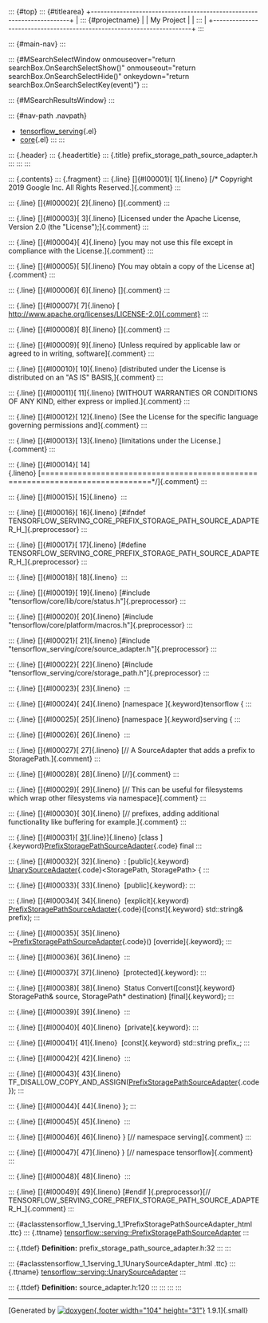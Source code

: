 ::: {#top}
::: {#titlearea}
+-----------------------------------------------------------------------+
| ::: {#projectname}                                                    |
| My Project                                                            |
| :::                                                                   |
+-----------------------------------------------------------------------+
:::

::: {#main-nav}
:::

::: {#MSearchSelectWindow onmouseover="return searchBox.OnSearchSelectShow()" onmouseout="return searchBox.OnSearchSelectHide()" onkeydown="return searchBox.OnSearchSelectKey(event)"}
:::

::: {#MSearchResultsWindow}
:::

::: {#nav-path .navpath}
-   [tensorflow\_serving](dir_bbc8937306723ff096d79d77f4a73363.html){.el}
-   [core](dir_517df0ab1daf8f221f60ae5135602a49.html){.el}
:::
:::

::: {.header}
::: {.headertitle}
::: {.title}
prefix\_storage\_path\_source\_adapter.h
:::
:::
:::

::: {.contents}
::: {.fragment}
::: {.line}
[]{#l00001}[ 1]{.lineno} [/\* Copyright 2019 Google Inc. All Rights
Reserved.]{.comment}
:::

::: {.line}
[]{#l00002}[ 2]{.lineno} []{.comment}
:::

::: {.line}
[]{#l00003}[ 3]{.lineno} [Licensed under the Apache License, Version 2.0
(the \"License\");]{.comment}
:::

::: {.line}
[]{#l00004}[ 4]{.lineno} [you may not use this file except in compliance
with the License.]{.comment}
:::

::: {.line}
[]{#l00005}[ 5]{.lineno} [You may obtain a copy of the License
at]{.comment}
:::

::: {.line}
[]{#l00006}[ 6]{.lineno} []{.comment}
:::

::: {.line}
[]{#l00007}[ 7]{.lineno} [
http://www.apache.org/licenses/LICENSE-2.0]{.comment}
:::

::: {.line}
[]{#l00008}[ 8]{.lineno} []{.comment}
:::

::: {.line}
[]{#l00009}[ 9]{.lineno} [Unless required by applicable law or agreed to
in writing, software]{.comment}
:::

::: {.line}
[]{#l00010}[ 10]{.lineno} [distributed under the License is distributed
on an \"AS IS\" BASIS,]{.comment}
:::

::: {.line}
[]{#l00011}[ 11]{.lineno} [WITHOUT WARRANTIES OR CONDITIONS OF ANY KIND,
either express or implied.]{.comment}
:::

::: {.line}
[]{#l00012}[ 12]{.lineno} [See the License for the specific language
governing permissions and]{.comment}
:::

::: {.line}
[]{#l00013}[ 13]{.lineno} [limitations under the License.]{.comment}
:::

::: {.line}
[]{#l00014}[
14]{.lineno} [==============================================================================\*/]{.comment}
:::

::: {.line}
[]{#l00015}[ 15]{.lineno} 
:::

::: {.line}
[]{#l00016}[ 16]{.lineno} [\#ifndef
TENSORFLOW\_SERVING\_CORE\_PREFIX\_STORAGE\_PATH\_SOURCE\_ADAPTER\_H\_]{.preprocessor}
:::

::: {.line}
[]{#l00017}[ 17]{.lineno} [\#define
TENSORFLOW\_SERVING\_CORE\_PREFIX\_STORAGE\_PATH\_SOURCE\_ADAPTER\_H\_]{.preprocessor}
:::

::: {.line}
[]{#l00018}[ 18]{.lineno} 
:::

::: {.line}
[]{#l00019}[ 19]{.lineno} [\#include
\"tensorflow/core/lib/core/status.h\"]{.preprocessor}
:::

::: {.line}
[]{#l00020}[ 20]{.lineno} [\#include
\"tensorflow/core/platform/macros.h\"]{.preprocessor}
:::

::: {.line}
[]{#l00021}[ 21]{.lineno} [\#include
\"tensorflow\_serving/core/source\_adapter.h\"]{.preprocessor}
:::

::: {.line}
[]{#l00022}[ 22]{.lineno} [\#include
\"tensorflow\_serving/core/storage\_path.h\"]{.preprocessor}
:::

::: {.line}
[]{#l00023}[ 23]{.lineno} 
:::

::: {.line}
[]{#l00024}[ 24]{.lineno} [namespace ]{.keyword}tensorflow {
:::

::: {.line}
[]{#l00025}[ 25]{.lineno} [namespace ]{.keyword}serving {
:::

::: {.line}
[]{#l00026}[ 26]{.lineno} 
:::

::: {.line}
[]{#l00027}[ 27]{.lineno} [// A SourceAdapter that adds a prefix to
StoragePath.]{.comment}
:::

::: {.line}
[]{#l00028}[ 28]{.lineno} [//]{.comment}
:::

::: {.line}
[]{#l00029}[ 29]{.lineno} [// This can be useful for filesystems which
wrap other filesystems via namespace]{.comment}
:::

::: {.line}
[]{#l00030}[ 30]{.lineno} [// prefixes, adding additional functionality
like buffering for example.]{.comment}
:::

::: {.line}
[]{#l00031}[
[31](classtensorflow_1_1serving_1_1PrefixStoragePathSourceAdapter.html){.line}]{.lineno} [class
]{.keyword}[PrefixStoragePathSourceAdapter](classtensorflow_1_1serving_1_1PrefixStoragePathSourceAdapter.html){.code}
final
:::

::: {.line}
[]{#l00032}[ 32]{.lineno}  : [public]{.keyword}
[UnarySourceAdapter](classtensorflow_1_1serving_1_1UnarySourceAdapter.html){.code}\<StoragePath,
StoragePath\> {
:::

::: {.line}
[]{#l00033}[ 33]{.lineno}  [public]{.keyword}:
:::

::: {.line}
[]{#l00034}[ 34]{.lineno}  [explicit]{.keyword}
[PrefixStoragePathSourceAdapter](classtensorflow_1_1serving_1_1PrefixStoragePathSourceAdapter.html){.code}([const]{.keyword}
std::string& prefix);
:::

::: {.line}
[]{#l00035}[ 35]{.lineno} 
\~[PrefixStoragePathSourceAdapter](classtensorflow_1_1serving_1_1PrefixStoragePathSourceAdapter.html){.code}()
[override]{.keyword};
:::

::: {.line}
[]{#l00036}[ 36]{.lineno} 
:::

::: {.line}
[]{#l00037}[ 37]{.lineno}  [protected]{.keyword}:
:::

::: {.line}
[]{#l00038}[ 38]{.lineno}  Status Convert([const]{.keyword} StoragePath&
source, StoragePath\* destination) [final]{.keyword};
:::

::: {.line}
[]{#l00039}[ 39]{.lineno} 
:::

::: {.line}
[]{#l00040}[ 40]{.lineno}  [private]{.keyword}:
:::

::: {.line}
[]{#l00041}[ 41]{.lineno}  [const]{.keyword} std::string prefix\_;
:::

::: {.line}
[]{#l00042}[ 42]{.lineno} 
:::

::: {.line}
[]{#l00043}[ 43]{.lineno} 
TF\_DISALLOW\_COPY\_AND\_ASSIGN([PrefixStoragePathSourceAdapter](classtensorflow_1_1serving_1_1PrefixStoragePathSourceAdapter.html){.code});
:::

::: {.line}
[]{#l00044}[ 44]{.lineno} };
:::

::: {.line}
[]{#l00045}[ 45]{.lineno} 
:::

::: {.line}
[]{#l00046}[ 46]{.lineno} } [// namespace serving]{.comment}
:::

::: {.line}
[]{#l00047}[ 47]{.lineno} } [// namespace tensorflow]{.comment}
:::

::: {.line}
[]{#l00048}[ 48]{.lineno} 
:::

::: {.line}
[]{#l00049}[ 49]{.lineno} [\#endif ]{.preprocessor}[//
TENSORFLOW\_SERVING\_CORE\_PREFIX\_STORAGE\_PATH\_SOURCE\_ADAPTER\_H\_]{.comment}
:::

::: {#aclasstensorflow_1_1serving_1_1PrefixStoragePathSourceAdapter_html .ttc}
::: {.ttname}
[tensorflow::serving::PrefixStoragePathSourceAdapter](classtensorflow_1_1serving_1_1PrefixStoragePathSourceAdapter.html)
:::

::: {.ttdef}
**Definition:** prefix\_storage\_path\_source\_adapter.h:32
:::
:::

::: {#aclasstensorflow_1_1serving_1_1UnarySourceAdapter_html .ttc}
::: {.ttname}
[tensorflow::serving::UnarySourceAdapter](classtensorflow_1_1serving_1_1UnarySourceAdapter.html)
:::

::: {.ttdef}
**Definition:** source\_adapter.h:120
:::
:::
:::
:::

------------------------------------------------------------------------

[Generated by [![doxygen](doxygen.svg){.footer width="104"
height="31"}](https://www.doxygen.org/index.html) 1.9.1]{.small}
